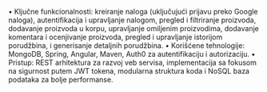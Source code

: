 •	Ključne funkcionalnosti: 
    kreiranje naloga (uključujući prijavu preko Google naloga), 
    autentifikacija i upravljanje nalogom, 
    pregled i filtriranje proizvoda, 
    dodavanje proizvoda u korpu, 
    upravljanje omiljenim proizvodima, 
    dodavanje komentara i ocenjivanje proizvoda, 
    pregled i upravljanje istorijom porudžbina, i 
    generisanje detaljnih porudžbina.
•	Korišćene tehnologije: 
    MongoDB, 
    Spring, 
    Angular, 
    Maven, 
    Auth0 za autentifikaciju i autorizaciju.
•	Pristup: 
    REST arhitektura za razvoj veb servisa, 
    implementacija sa fokusom na sigurnost putem JWT tokena, 
    modularna struktura koda i NoSQL baza podataka za bolje performanse.
